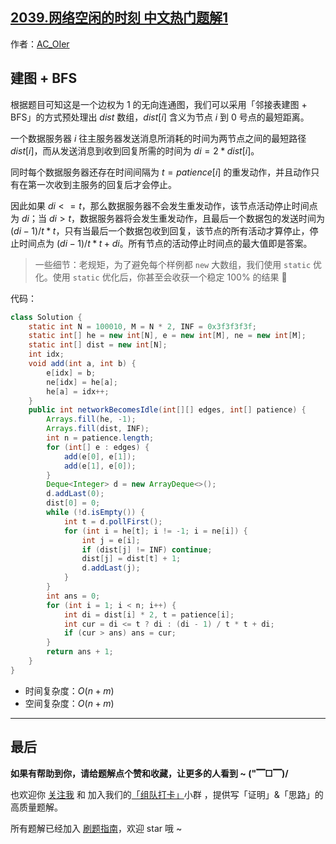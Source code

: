 ## [2039.网络空闲的时刻 中文热门题解1](https://leetcode.cn/problems/the-time-when-the-network-becomes-idle/solutions/100000/by-ac_oier-5txs)

作者：[AC_OIer](https://leetcode.cn/u/AC_OIer)
## 建图 + BFS

根据题目可知这是一个边权为 $1$ 的无向连通图，我们可以采用「邻接表建图 + BFS」的方式预处理出 $dist$ 数组，$dist[i]$ 含义为节点 $i$ 到 $0$ 号点的最短距离。

一个数据服务器 $i$ 往主服务器发送消息所消耗的时间为两节点之间的最短路径 $dist[i]$，而从发送消息到收到回复所需的时间为 $di = 2 * dist[i]$。

同时每个数据服务器还存在时间间隔为 $t = patience[i]$ 的重发动作，并且动作只有在第一次收到主服务的回复后才会停止。

因此如果 $di <= t$，那么数据服务器不会发生重发动作，该节点活动停止时间点为 $di$；当 $di > t$，数据服务器将会发生重发动作，且最后一个数据包的发送时间为 $(di - 1) / t * t$，只有当最后一个数据包收到回复，该节点的所有活动才算停止，停止时间点为 $(di - 1) / t * t + di$。所有节点的活动停止时间点的最大值即是答案。

> 一些细节：老规矩，为了避免每个样例都 `new` 大数组，我们使用 `static` 优化。使用 `static` 优化后，你甚至会收获一个稳定 $100$% 的结果 🤣

代码：
```Java []
class Solution {
    static int N = 100010, M = N * 2, INF = 0x3f3f3f3f;
    static int[] he = new int[N], e = new int[M], ne = new int[M];
    static int[] dist = new int[N];
    int idx;
    void add(int a, int b) {
        e[idx] = b;
        ne[idx] = he[a];
        he[a] = idx++;
    }
    public int networkBecomesIdle(int[][] edges, int[] patience) {
        Arrays.fill(he, -1);
        Arrays.fill(dist, INF);
        int n = patience.length;
        for (int[] e : edges) {
            add(e[0], e[1]);
            add(e[1], e[0]);
        }
        Deque<Integer> d = new ArrayDeque<>();
        d.addLast(0);
        dist[0] = 0;
        while (!d.isEmpty()) {
            int t = d.pollFirst();
            for (int i = he[t]; i != -1; i = ne[i]) {
                int j = e[i];
                if (dist[j] != INF) continue;
                dist[j] = dist[t] + 1;
                d.addLast(j);
            }
        }
        int ans = 0;
        for (int i = 1; i < n; i++) {
            int di = dist[i] * 2, t = patience[i];
            int cur = di <= t ? di : (di - 1) / t * t + di;
            if (cur > ans) ans = cur;
        }
        return ans + 1;
    }
}
```
* 时间复杂度：$O(n + m)$
* 空间复杂度：$O(n + m)$

---

## 最后

**如果有帮助到你，请给题解点个赞和收藏，让更多的人看到 ~ ("▔□▔)/**

也欢迎你 [关注我](https://oscimg.oschina.net/oscnet/up-19688dc1af05cf8bdea43b2a863038ab9e5.png) 和 加入我们的[「组队打卡」](https://leetcode-cn.com/u/ac_oier/)小群 ，提供写「证明」&「思路」的高质量题解。

所有题解已经加入 [刷题指南](https://github.com/SharingSource/LogicStack-LeetCode/wiki)，欢迎 star 哦 ~